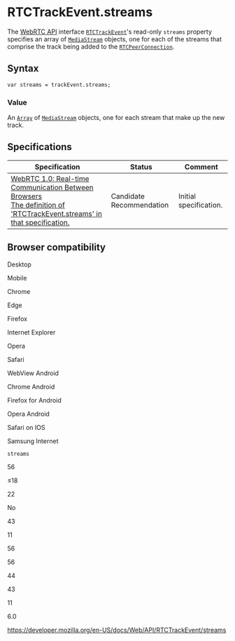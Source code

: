 RTCTrackEvent.streams
=====================

The [WebRTC API](../webrtc_api) interface [`RTCTrackEvent`](../rtctrackevent)'s read-only `streams` property specifies an array of [`MediaStream`](../mediastream) objects, one for each of the streams that comprise the track being added to the [`RTCPeerConnection`](../rtcpeerconnection).

Syntax
------

    var streams = trackEvent.streams;

### Value

An [`Array`](https://developer.mozilla.org/en-US/docs/Web/JavaScript/Reference/Global_Objects/Array) of [`MediaStream`](../mediastream) objects, one for each stream that make up the new track.

Specifications
--------------

<table><thead><tr class="header"><th>Specification</th><th>Status</th><th>Comment</th></tr></thead><tbody><tr class="odd"><td><a href="https://w3c.github.io/webrtc-pc/#dom-rtctrackevent-streams">WebRTC 1.0: Real-time Communication Between Browsers<br />
<span class="small">The definition of 'RTCTrackEvent.streams' in that specification.</span></a></td><td><span class="spec-cr">Candidate Recommendation</span></td><td>Initial specification.</td></tr></tbody></table>

Browser compatibility
---------------------

Desktop

Mobile

Chrome

Edge

Firefox

Internet Explorer

Opera

Safari

WebView Android

Chrome Android

Firefox for Android

Opera Android

Safari on IOS

Samsung Internet

`streams`

56

≤18

22

No

43

11

56

56

44

43

11

6.0

<a href="https://developer.mozilla.org/en-US/docs/Web/API/RTCTrackEvent/streams" class="_attribution-link">https://developer.mozilla.org/en-US/docs/Web/API/RTCTrackEvent/streams</a>
